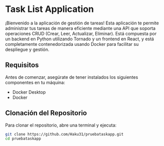 # Task List Application

¡Bienvenido a la aplicación de gestión de tareas! Esta aplicación te permite administrar tus tareas de manera eficiente mediante una API que soporta operaciones CRUD (Crear, Leer, Actualizar, Eliminar). Está compuesta por un backend en Python utilizando Tornado y un frontend en React, y está completamente contenedorizada usando Docker para facilitar su despliegue y gestión.

## Requisitos

Antes de comenzar, asegúrate de tener instalados los siguientes componentes en tu máquina:

- Docker Desktop
- Docker

## Clonación del Repositorio

Para clonar el repositorio, abre una terminal y ejecuta:

```bash
git clone https://github.com/Haku31/pruebataskapp.git
cd pruebataskapp




